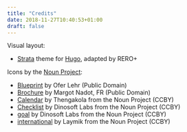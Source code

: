```yaml
---
title: "Credits"
date: 2018-11-27T10:40:53+01:00
draft: false
---
```


Visual layout:

- <a href="https://github.com/digitalcraftsman/hugo-strata-theme">Strata</a> theme for <a href="https://gohugo.io">Hugo</a>, adapted by RERO+

Icons by the [Noun Project](https://thenounproject.com):

- [Blueprint](https://thenounproject.com/term/blueprint/1050/) by Ofer Lehr (Public Domain)
- [Brochure](https://thenounproject.com/term/brochure/79251) by Margot Nadot, FR (Public Domain)
- [Calendar](https://thenounproject.com/icon/867716) by Thengakola from the Noun Project (CCBY)
- [Checklist](https://thenounproject.com/icon/963935) by Dinosoft Labs from the Noun Project (CCBY)
- [goal](https://thenounproject.com/icon/1607166) by Dinosoft Labs from the Noun Project (CCBY)
- [international](https://thenounproject.com/icon/1670627/) by Laymik from the Noun Project (CCBY)
